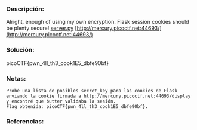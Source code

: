 ### Descripción: 
Alright, enough of using my own encryption. Flask session cookies should be plenty secure! [server.py](https://mercury.picoctf.net/static/60f76192f6e1fea6f4e6e8c5fc9a6a27/server.py) [http://mercury.picoctf.net:44693/](http://mercury.picoctf.net:44693/)
### Solución:
picoCTF{pwn_4ll_th3_cook1E5_dbfe90bf}
### Notas:
```shell
Probé una lista de posibles secret_key para las cookies de Flask enviando la cookie firmada a http://mercury.picoctf.net:44693/display y encontré que butter validaba la sesión.  
Flag obtenida: picoCTF{pwn_4ll_th3_cook1E5_dbfe90bf}.
```
### Referencias:

